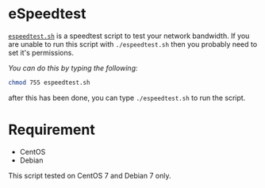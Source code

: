 # eSpeedtest
[`espeedtest.sh`](https://github.com/hklcf/eSpeedtest/blob/master/espeedtest.sh) is a speedtest script to test your network bandwidth. If you are unable to run this script with `./espeedtest.sh` then you probably need to set it's permissions.

*You can do this by typing the following:*

```sh
chmod 755 espeedtest.sh
```

after this has been done, you can type `./espeedtest.sh` to run the script.

# Requirement
- CentOS
- Debian

This script tested on CentOS 7 and Debian 7 only.
